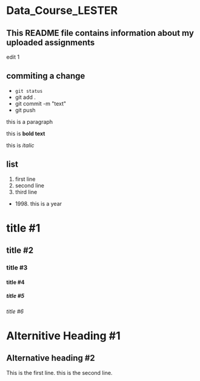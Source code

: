 # Data_Course_LESTER
## This README file contains information about my uploaded assignments

edit 1

## commiting a change
- `git status`
- git add .
- git commit -m "text" 
- git push 

this is a paragraph 

this is **bold text**

this is *italic* 

## list
1. first line
2. second line 
3. third line


- 1998\. this is a year

# title #1
## title #2
### title #3
#### title #4
##### title #5
###### title #6

Alternitive Heading #1
=======================

Alternative heading #2
-----------------------

This is the first line.
this is the second line. 
 